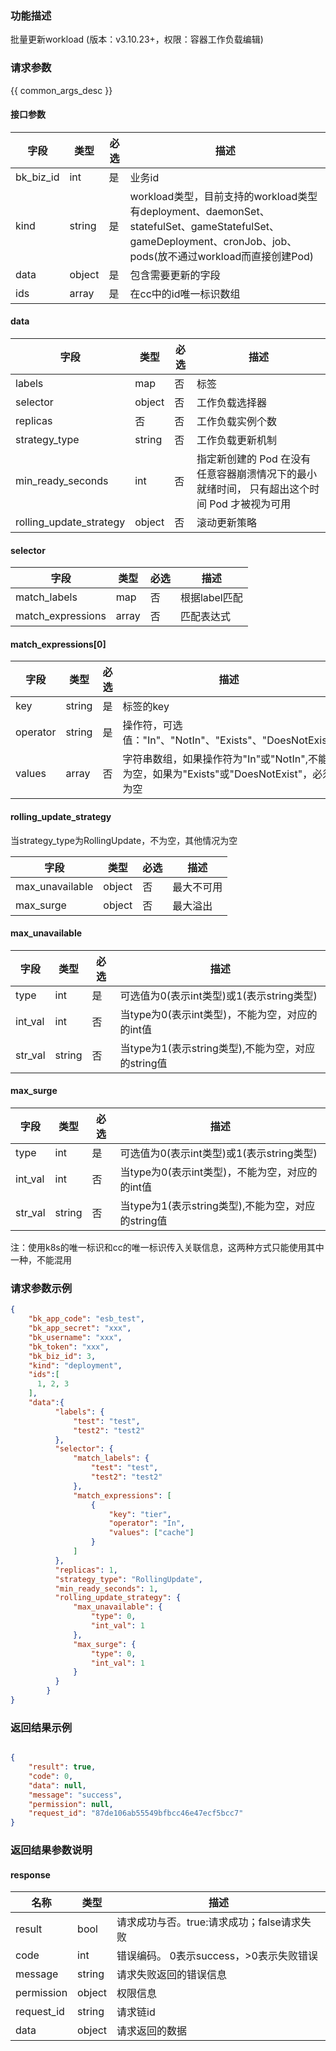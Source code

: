 ### 功能描述

批量更新workload (版本：v3.10.23+，权限：容器工作负载编辑)

### 请求参数

{{ common_args_desc }}

#### 接口参数

| 字段                       |  类型      | 必选   |  描述                                      |
|----------------------------|------------|--------|--------------------------------------------|
| bk_biz_id | int| 是 |业务id|
|kind | string |是 |workload类型，目前支持的workload类型有deployment、daemonSet、statefulSet、gameStatefulSet、gameDeployment、cronJob、job、pods(放不通过workload而直接创建Pod)|
| data |  object | 是 | 包含需要更新的字段|
| ids | array| 是 |在cc中的id唯一标识数组|

#### data

| 字段                       |  类型      | 必选   |  描述                                      |
|----------------------------|------------|--------|--------------------------------------------|
| labels| map | 否 |标签|
| selector| object | 否 |工作负载选择器|
| replicas| 否 | 否 |工作负载实例个数|
| strategy_type| string | 否 |工作负载更新机制|
| min_ready_seconds| int | 否 |指定新创建的 Pod 在没有任意容器崩溃情况下的最小就绪时间， 只有超出这个时间 Pod 才被视为可用|
| rolling_update_strategy|  object | 否 |滚动更新策略|

#### selector
| 字段  | 类型  | 必选   |描述         |
| ----- | ----- | ------------|------------ |
|match_labels | map |否|根据label匹配|
|match_expressions | array |否|匹配表达式|

#### match_expressions[0]
| 字段  | 类型  | 必选   |描述         |
| ----- | ----- | ------------|------------ |
|key | string |是|标签的key|
|operator | string |是|操作符，可选值："In"、"NotIn"、"Exists"、"DoesNotExist"|
|values | array |否|字符串数组，如果操作符为"In"或"NotIn",不能为空，如果为"Exists"或"DoesNotExist"，必须为空|

#### rolling_update_strategy
当strategy_type为RollingUpdate，不为空，其他情况为空

| 字段  | 类型  |必选   | 描述         |
| ----- | ----- | ------------|------------ |
|max_unavailable | object |否|最大不可用|
|max_surge | object |否|最大溢出|

#### max_unavailable
| 字段  | 类型  |必选   | 描述         |
| ----- | ----- | ------------|------------ |
|type | int |是|可选值为0(表示int类型)或1(表示string类型)|
|int_val | int |否|当type为0(表示int类型)，不能为空，对应的的int值|
|str_val | string |否|当type为1(表示string类型),不能为空，对应的string值|

#### max_surge
| 字段  | 类型  |必选   | 描述         |
| ----- | ----- | ------------|------------ |
|type | int |是|可选值为0(表示int类型)或1(表示string类型)|
|int_val | int |否|当type为0(表示int类型)，不能为空，对应的的int值|
|str_val | string |否|当type为1(表示string类型),不能为空，对应的string值|

注：使用k8s的唯一标识和cc的唯一标识传入关联信息，这两种方式只能使用其中一种，不能混用

### 请求参数示例

```json
{
    "bk_app_code": "esb_test",
    "bk_app_secret": "xxx",
    "bk_username": "xxx",
    "bk_token": "xxx",
    "bk_biz_id": 3,
    "kind": "deployment",
    "ids":[
      1, 2, 3
    ],     
    "data":{
          "labels": {
              "test": "test",
              "test2": "test2"  
          },
          "selector": {
              "match_labels": {
                  "test": "test",
                  "test2": "test2" 
              },
              "match_expressions": [
                  {
                      "key": "tier",
                      "operator": "In", 
                      "values": ["cache"]
                  }
              ]
          },
          "replicas": 1,
          "strategy_type": "RollingUpdate",
          "min_ready_seconds": 1,
          "rolling_update_strategy": {
              "max_unavailable": {
                  "type": 0,
                  "int_val": 1
              },
              "max_surge": {
                  "type": 0,
                  "int_val": 1
              }
          }
        }
}
```

### 返回结果示例

```json

{
    "result": true,
    "code": 0,
    "data": null,
    "message": "success",
    "permission": null,
    "request_id": "87de106ab55549bfbcc46e47ecf5bcc7"
}
```

### 返回结果参数说明
#### response

| 名称    | 类型   | 描述                                    |
| ------- | ------ | ------------------------------------- |
| result  | bool   | 请求成功与否。true:请求成功；false请求失败 |
| code    | int    | 错误编码。 0表示success，>0表示失败错误    |
| message | string | 请求失败返回的错误信息                    |
| permission    | object | 权限信息    |
| request_id    | string | 请求链id    |
| data    | object | 请求返回的数据                           |
